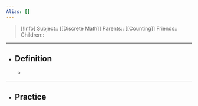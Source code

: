 ```yaml
---
Alias: []
---
```

> [!Info]
> Subject:: [[Discrete Math]]
> Parents:: [[Counting]]
> Friends:: 
> Children:: 
---
- ## Definition
	- 
---
- ## Practice
